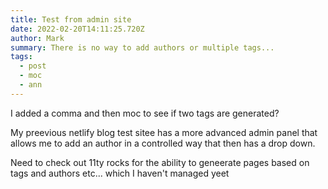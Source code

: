 ```yaml
---
title: Test from admin site
date: 2022-02-20T14:11:25.720Z
author: Mark
summary: There is no way to add authors or multiple tags...
tags:
  - post
  - moc
  - ann
---
```

I added a comma and then moc to see if two tags are generated?

My preevious netlify blog test sitee has a more advanced admin panel that allows me to add an author in a controlled way that then has a drop down.

Need to check out 11ty rocks for the ability to geneerate pages based on tags and authors etc... which I haven't managed yeet
